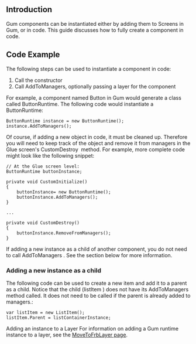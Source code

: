 ## Introduction

Gum components can be instantiated either by adding them to Screens in Gum, or in code. This guide discusses how to fully create a component in code.

## Code Example

The following steps can be used to instantiate a component in code:

1.  Call the constructor
2.  Call AddToManagers, optionally passing a layer for the component

For example, a component named Button in Gum would generate a class called ButtonRuntime. The following code would instantiate a ButtonRuntime:

    ButtonRuntime instance = new ButtonRuntime();
    instance.AddToManagers();

Of course, if adding a new object in code, it must be cleaned up. Therefore you will need to keep track of the object and remove it from managers in the Glue screen's CustomDestroy  method. For example, more complete code might look like the following snippet:

``` lang:c#
// At the Glue screen level:
ButtonRuntime buttonInstance;

private void CustomInitialize()
{
    buttonInstance= new ButtonRuntime();
    buttonInstance.AddToManagers();
}

...

private void CustomDestroy()
{
    buttonInstance.RemoveFromManagers();
}
```

If adding a new instance as a child of another component, you do not need to call AddToManagers . See the section below for more information.

### Adding a new instance as a child

The following code can be used to create a new item and add it to a parent as a child. Notice that the child (listItem ) does not have its AddToManagers  method called. It does not need to be called if the parent is already added to managers.:

``` lang:c#
var listItem = new ListItem();
listItem.Parent = listContainerInstance;
```

Adding an instance to a Layer For information on adding a Gum runtime instance to a layer, see the [MoveToFrbLayer page](/documentation/api/gum-runtime-api/gum-wireframe-graphicaluielement/movetofrblayer/.md).    
